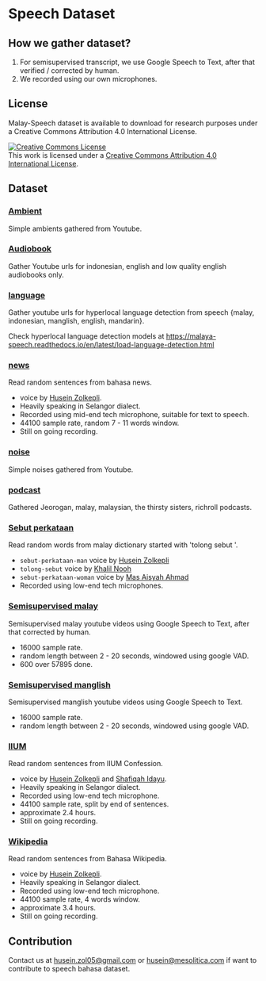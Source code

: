 # Speech Dataset

## How we gather dataset?

1. For semisupervised transcript, we use Google Speech to Text, after that verified / corrected by human.
2. We recorded using our own microphones.

## License

Malay-Speech dataset is available to download for research purposes under a Creative Commons Attribution 4.0 International License.

<a rel="license" href="http://creativecommons.org/licenses/by/4.0/"><img alt="Creative Commons License" style="border-width:0" src="https://i.creativecommons.org/l/by/4.0/88x31.png" /></a><br />This work is licensed under a <a rel="license" href="http://creativecommons.org/licenses/by/4.0/">Creative Commons Attribution 4.0 International License</a>.

## Dataset

### [Ambient](https://github.com/huseinzol05/malaya-speech/tree/master/data/ambient)

Simple ambients gathered from Youtube.

### [Audiobook](https://github.com/huseinzol05/malaya-speech/tree/master/data/audiobook)

Gather Youtube urls for indonesian, english and low quality english audiobooks only.

### [language](https://github.com/huseinzol05/malaya-speech/tree/master/data/language)

Gather youtube urls for hyperlocal language detection from speech {malay, indonesian, manglish, english, mandarin}.

Check hyperlocal language detection models at https://malaya-speech.readthedocs.io/en/latest/load-language-detection.html

### [news](https://github.com/huseinzol05/malaya-speech/tree/master/data/news)

Read random sentences from bahasa news.

- voice by [Husein Zolkepli](https://www.linkedin.com/in/husein-zolkepli/).
- Heavily speaking in Selangor dialect.
- Recorded using mid-end tech microphone, suitable for text to speech.
- 44100 sample rate, random 7 - 11 words window.
- Still on going recording.

### [noise](https://github.com/huseinzol05/malaya-speech/tree/master/data/noise)

Simple noises gathered from Youtube.

### [podcast](https://github.com/huseinzol05/malaya-speech/tree/master/data/podcast)

Gathered Jeorogan, malay, malaysian, the thirsty sisters, richroll podcasts.

### [Sebut perkataan](https://github.com/huseinzol05/malaya-speech/tree/master/data/sebut-perkataan)

Read random words from malay dictionary started with 'tolong sebut <word>'.

- `sebut-perkataan-man` voice by [Husein Zolkepli](https://www.linkedin.com/in/husein-zolkepli/)
- `tolong-sebut` voice by [Khalil Nooh](https://www.linkedin.com/in/khalilnooh/)
- `sebut-perkataan-woman` voice by [Mas Aisyah Ahmad](https://www.linkedin.com/in/mas-aisyah-ahmad-b46508a9/)
- Recorded using low-end tech microphones.

### [Semisupervised malay](https://github.com/huseinzol05/malaya-speech/tree/master/data/semisupervised-malay)

Semisupervised malay youtube videos using Google Speech to Text, after that corrected by human.

- 16000 sample rate.
- random length between 2 - 20 seconds, windowed using google VAD.
- 600 over 57895 done.

### [Semisupervised manglish](https://github.com/huseinzol05/malaya-speech/tree/master/data/semisupervised-manglish)

Semisupervised manglish youtube videos using Google Speech to Text.

- 16000 sample rate.
- random length between 2 - 20 seconds, windowed using google VAD.

### [IIUM](https://github.com/huseinzol05/malaya-speech/tree/master/data/iium)

Read random sentences from IIUM Confession.

- voice by [Husein Zolkepli](https://www.linkedin.com/in/husein-zolkepli/) and [Shafiqah Idayu](https://www.facebook.com/shafiqah.ayu).
- Heavily speaking in Selangor dialect.
- Recorded using low-end tech microphone.
- 44100 sample rate, split by end of sentences.
- approximate 2.4 hours.
- Still on going recording.

### [Wikipedia](https://github.com/huseinzol05/malaya-speech/tree/master/data/wikipedia)

Read random sentences from Bahasa Wikipedia.

- voice by [Husein Zolkepli](https://www.linkedin.com/in/husein-zolkepli/).
- Heavily speaking in Selangor dialect.
- Recorded using low-end tech microphone.
- 44100 sample rate, 4 words window.
- approximate 3.4 hours.
- Still on going recording.

## Contribution

Contact us at husein.zol05@gmail.com or husein@mesolitica.com if want to contribute to speech bahasa dataset.